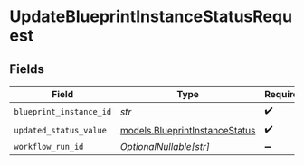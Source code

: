# UpdateBlueprintInstanceStatusRequest


## Fields

| Field                                                                  | Type                                                                   | Required                                                               | Description                                                            |
| ---------------------------------------------------------------------- | ---------------------------------------------------------------------- | ---------------------------------------------------------------------- | ---------------------------------------------------------------------- |
| `blueprint_instance_id`                                                | *str*                                                                  | :heavy_check_mark:                                                     | N/A                                                                    |
| `updated_status_value`                                                 | [models.BlueprintInstanceStatus](../models/blueprintinstancestatus.md) | :heavy_check_mark:                                                     | BlueprintInstanceStatus                                                |
| `workflow_run_id`                                                      | *OptionalNullable[str]*                                                | :heavy_minus_sign:                                                     | N/A                                                                    |